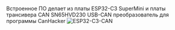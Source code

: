 Встроенное ПО делает из платы ESP32-C3 SuperMini и платы трансивера CAN SN65HVD230 USB-CAN преобразователь для программы CanHacker
![ESP32-C3-CAN](https://github.com/ghorik/esp32-c3-can-hacker-adapter/assets/17974310/fdb117d4-e188-4ff6-a733-b95eae617326)
